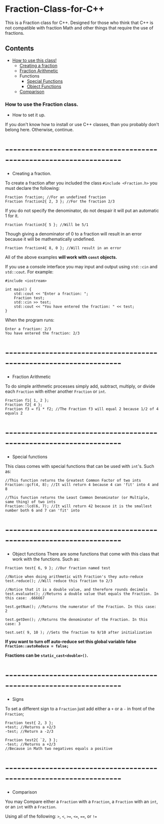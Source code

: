 # Fraction-Class-for-C++
This is a Fraction class for C++.
Designed for those who think that C++ is not compatible with fraction Math and
other things that require the use of fractions.

## Contents
- [How to use this class!]()
	- [Creating a fraction]()
	- [Fraction Arithmetic]()
	- Functions
		- [Special Functions]()
		- [Object Functions]()
	- [Comparison]()


### How to use the Fraction class.
- How to set it up.

If you don't know how to install or use C++ classes, than you probably don't belong here.
Otherwise, continue.
# -------------------------------------------------------------------
- Creating a fraction.

To create a fraction after you included the class `#include <Fraction.h>` you must declare the following:
```
Fraction fraction; //For an undefined fraction
Fraction fraction2{ 2, 3 }; //For the fraction 2/3
```
If you do not specify the denominator, do not despair it will put an automatic 1 for it.
```
Fraction fraction3{ 5 }; //Will be 5/1
```
Though giving a denominator of 0 to a fraction will result in an error because it will be mathematically undefined.
```
Fraction fraction4{ 8, 0 }; //Will result in an error
```
All of the above examples **will work with `const` objects.**

If you use a console interface you may input and output using `std::cin` and `std::cout`.
For example:
```
#include <iostream>

int main() {
	std::cout << "Enter a fraction: ";
	Fraction test;
	std::cin >> test;
	std::cout << "You have entered the fraction: " << test;
}
```
When the program runs:
```
Enter a fraction: 2/3
You have entered the fraction: 2/3
```
# -------------------------------------------------------------------
- Fraction Arithmetic

To do simple arithmetic processes simply add, subtract, multiply, or divide each `Fraction` with either another `Fraction` or `int`.
```
Fraction f1{ 1, 2 };
Fraction f2{ 4 };
Fraction f3 = f1 * f2; //The Fraction f3 will equal 2 because 1/2 of 4 equals 2
```
# -------------------------------------------------------------------
- Special functions

This class comes with special functions that can be used with `int`'s.
Such as:
```
//This function returns the Greatest Common Factor of two ints
Fraction::gcf(4, 8); //It will return 4 because 4 can 'fit' into 4 and 8

//This function returns the Least Common Denominator (or Multiple, same thing) of two ints
Fraction::lcd(6, 7); //It will return 42 because it is the smallest number both 6 and 7 can 'fit' into
```

# -------------------------------------------------------------------
- Object functions
There are some functions that come with this class that work with the functions.
Such as:
```
Fraction test{ 6, 9 }; //Our fraction named test

//Notice when doing arithmetic with Fraction's they auto-reduce 
test.reduce(); //Will reduce this fraction to 2/3

//Notice that it is a double value, and therefore rounds decimals
test.evaluate(); //Returns a double value that equals the Fraction. In this case: .666667

test.getNum(); //Returns the numerator of the Fraction. In this case: 2

test.getDen(); //Returns the denominator of the Fraction. In this case: 3

test.set( 9, 10 ); //Sets the fraction to 9/10 after initialization
```
**If you want to turn off auto-reduce set this global variable false `Fraction::autoReduce = false;`**

**Fractions can be `static_cast<double>()`.**

# -------------------------------------------------------------------
- Signs

To set a different sign to a `Fraction` just add either a `+` or a `-` in front of the `Fraction`;
```
Fraction test{ 2, 3 };
+test; //Returns a +2/3
-test; //Return a -2/3

Fraction test2{ `2, 3 };
-test; //Returns a +2/3
//Because in Math two negatives equals a positive
```

# -------------------------------------------------------------------
- Comparison

You may Compare either a `Fraction` with a `Fraction`, a `Fraction` with an `int`, or an `int` with a `Fraction`.

Using all of the following: `>`, `<`, `>=`, `<=`, `==`, or `!=`
